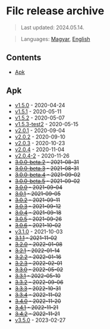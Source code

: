 # Filc release archive

> Last updated: 2024.05.14.

> Languages: [Magyar](README.md), [English](README_en.md)

## Contents
-   [Apk](#apk)

## Apk
-   [v1.5.0](1.5.0.apk) - 2020-04-24
-   [v1.5.1](1.5.1.xapk) - 2020-05-11
-   [v1.5.2](1.5.2.apk) - 2020-05-07
-   [v1.5.3-test2](1.5.3-test2.apk) - 2020-05-15
-   [v2.0.1](2.0.1.apk) - 2020-09-04
-   [v2.0.2](2.0.2.apk) - 2020-09-10
-   [v2.0.3](2.0.3.xapk) - 2020-10-23
-   [v2.0.4](2.0.4.apk) - 2020-11-04
-   [v2.0.4-2](2.0.4-2.apk) - 2020-11-26
-   ~~[3.0.0-beta.2](#apk) - 2021-08-31~~
-   ~~[3.0.0-beta.3](#apk) - 2021-08-31~~
-   ~~[3.0.0-beta.4](#apk) - 2021-09-02~~
-   ~~[3.0.0-beta.5](#apk) - 2021-09-02~~
-   ~~[3.0.0](#apk) - 2021-09-04~~
-   ~~[3.0.1](#apk) - 2021-09-05~~
-   ~~[3.0.2](#apk) - 2021-09-11~~
-   ~~[3.0.3](#apk) - 2021-09-12~~
-   ~~[3.0.4](#apk) - 2021-09-18~~
-   ~~[3.0.5](#apk) - 2021-09-26~~
-   ~~[3.0.6](#apk) - 2021-10-02~~
-   [v3.1.0](3.1.0.apk) - 2021-10-03
-   ~~[3.1.1](#apk) - 2021-11-02~~
-   ~~[3.2.0](#apk) - 2022-01-08~~
-   ~~[3.2.1](#apk) - 2022-01-14~~
-   ~~[3.2.2](#apk) - 2022-01-16~~
-   ~~[3.2.3](#apk) - 2022-02-01~~
-   ~~[3.3.0](#apk) - 2022-05-02~~
-   ~~[3.3.1](#apk) - 2022-05-10~~
-   ~~[3.3.2](#apk) - 2022-09-06~~
-   ~~[3.3.3](#apk) - 2022-10-31~~
-   ~~[3.3.4](#apk) - 2022-11-02~~
-   ~~[3.4.0](#apk) - 2022-11-20~~
-   ~~[3.4.1](#apk) - 2022-11-21~~
-   ~~[3.4.2](#apk) - 2022-11-21~~
-   [v3.5.0](3.5.0.apk) - 2023-02-27